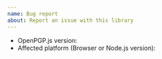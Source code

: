 ```yaml
---
name: Bug report
about: Report an issue with this library
---
```

<!-- Please search existing issues and discussions to avoid creating duplicates. -->

- OpenPGP.js version:
- Affected platform (Browser or Node.js version):

<!-- Describe the bug you have encountered -->